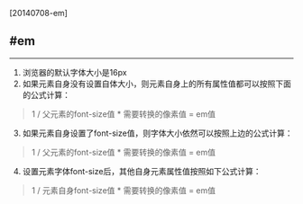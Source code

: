 [20140708-em]

#em
---

---
1. 浏览器的默认字体大小是16px
2. 如果元素自身没有设置自体大小，则元素自身上的所有属性值都可以按照下面的公式计算：
> 1 / 父元素的font-size值 * 需要转换的像素值 = em值
3. 如果元素自身设置了font-size值，则字体大小依然可以按照上边的公式计算：
> 1 / 父元素的font-size值 * 需要转换的像素值 = em值
4. 设置元素字体font-size后，其他自身元素属性值按照如下公式计算：
> 1 / 元素自身font-size值 * 需要转换的像素值 = em值